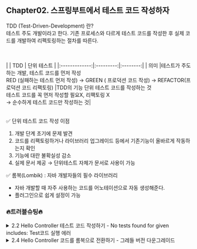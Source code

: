 ## Chapter02. 스프링부트에서 테스트 코드 작성하자

TDD (Test-Driven-Development) 란? <br>
테스트 주도 개발이라고 한다. 기존 프로세스와 다르게 테스트 코드를 작성한 후 실제 코드를 개발하여 리펙토링하는 절차를 따른다.<br>


<br><br>
|   | TDD | 단위 테스트 |
|:-------------:|:---------:|:--------:|
| 의미 |테스트가 주도하는 개발, 테스트 코드를 먼저 작성 <br> RED (실패하는 테스트 먼저 작성) → GREEN ( 프로덕션 코드 작성) → REFACTOR(프로덕션 코드 리팩토링) |TDD의 기능 단위 테스트 코드를 작성하는 것<br>테스트 코드를 꼭 먼저 작성할 필요X, 리팩토링 X<br> → 순수하게 테스트 코드만 작성하는 것|
<br><br>

✅ 단위 테스트 코드 작성 이점
1. 개발 단계 초기에 문제 발견
2. 코드를 리팩토링하거나 라이브러리 업그레이드 등에서 기존기능이 올바르게 작동하는지 확인
3. 기능에 대란 불확실성 감소
4. 실제 문서 제공 → 단위테스트 자체가 문서로 사용이 가능

✅ 롬복(Lombik) : 자바 개발자들의 필수 라이브러리

- 자바 개발할 때 자주 사용하는 코드를 어노테이션으로 자동 생성해준다.
- 플러그인으로 쉽게 설정이 가능


### 🔥트러블슈팅🔥
<details>
<summary>2.2 Hello Controller 테스트 코드 작성하기 - No tests found for given includes: Test코드 실행 에러</summary>
<div markdown="1">
  <img width="981" alt="1" src="https://user-images.githubusercontent.com/80513699/189526291-1bad8cb5-1e69-45ed-bd61-871b8d80335f.png">

  <img width="1019" alt="2" src="https://user-images.githubusercontent.com/80513699/189526300-e14c1a0e-825c-485b-bf69-212eb582f9f0.png">

</div>
</details>


<details>
<summary>2.4 Hello Controller 코드를 롬복으로 전환하기 - 그레들 버전 다운그레이드 </summary>
<div markdown="1">
  <img width="1420" alt="3" src="https://user-images.githubusercontent.com/80513699/189526306-16bdbe90-72cf-41ac-9b5f-b78fd8ed4d1f.png">

</div>
</details>
  
  
